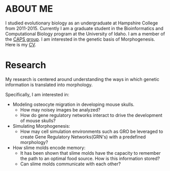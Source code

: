 
# [](#ABOUT-ME)ABOUT ME
I studied evolutionary biology as an undergraduate at Hampshire College from 2011-2015. Currently I am a graduate student in the Bioinformatics and Computational Biology program at the University of Idaho. I am a member of the [CAPS group](http://www.capsidaho.com/). I am interested in the genetic basis of Morphogenesis. Here is my [CV](morphogenetics.github.io/cv.pdf).


# [](#Research)Research
My research is centered around understanding the ways in which genetic information is translated into morphology.

Specifically, I am interested in:
- Modeling osteocyte migration in developing mouse skulls.
  - How may noisey images be analyzed?
  - How do gene regulatory networks interact to drive the development of mouse skulls?
- Simulating Morphogenesis:
  - How may cell simulation environments such as GRO be leveraged to create Gene Regulatory Networks(GRN's) with a predefined morphology?
- How slime molds encode memory:
  - It has been shown that slime molds have the capacity to remember the path to an optimal food source. How is this information stored?
  - Can slime molds communicate with each other?
